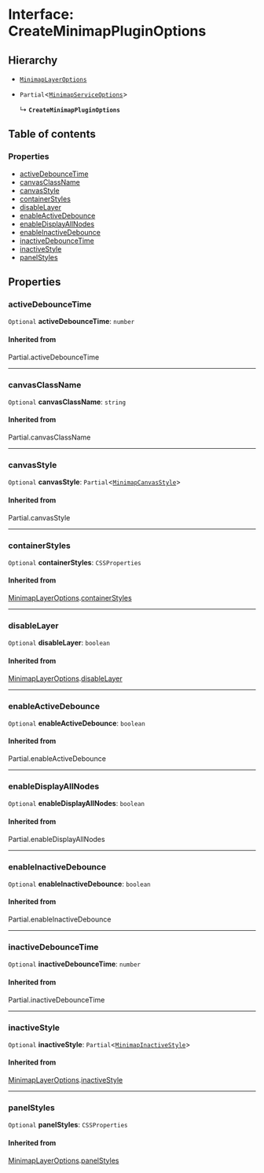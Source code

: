 # Interface: CreateMinimapPluginOptions

## Hierarchy

* [`MinimapLayerOptions`](/en/auto-docs/minimap-plugin/interfaces/MinimapLayerOptions.md)

* `Partial`<[`MinimapServiceOptions`](/en/auto-docs/minimap-plugin/interfaces/MinimapServiceOptions.md)>

  ↳ **`CreateMinimapPluginOptions`**

## Table of contents

### Properties

* [activeDebounceTime](/en/auto-docs/minimap-plugin/interfaces/CreateMinimapPluginOptions.md#activedebouncetime)
* [canvasClassName](/en/auto-docs/minimap-plugin/interfaces/CreateMinimapPluginOptions.md#canvasclassname)
* [canvasStyle](/en/auto-docs/minimap-plugin/interfaces/CreateMinimapPluginOptions.md#canvasstyle)
* [containerStyles](/en/auto-docs/minimap-plugin/interfaces/CreateMinimapPluginOptions.md#containerstyles)
* [disableLayer](/en/auto-docs/minimap-plugin/interfaces/CreateMinimapPluginOptions.md#disablelayer)
* [enableActiveDebounce](/en/auto-docs/minimap-plugin/interfaces/CreateMinimapPluginOptions.md#enableactivedebounce)
* [enableDisplayAllNodes](/en/auto-docs/minimap-plugin/interfaces/CreateMinimapPluginOptions.md#enabledisplayallnodes)
* [enableInactiveDebounce](/en/auto-docs/minimap-plugin/interfaces/CreateMinimapPluginOptions.md#enableinactivedebounce)
* [inactiveDebounceTime](/en/auto-docs/minimap-plugin/interfaces/CreateMinimapPluginOptions.md#inactivedebouncetime)
* [inactiveStyle](/en/auto-docs/minimap-plugin/interfaces/CreateMinimapPluginOptions.md#inactivestyle)
* [panelStyles](/en/auto-docs/minimap-plugin/interfaces/CreateMinimapPluginOptions.md#panelstyles)

## Properties

### activeDebounceTime

`Optional` **activeDebounceTime**: `number`

#### Inherited from

Partial.activeDebounceTime

***

### canvasClassName

`Optional` **canvasClassName**: `string`

#### Inherited from

Partial.canvasClassName

***

### canvasStyle

`Optional` **canvasStyle**: `Partial`<[`MinimapCanvasStyle`](/en/auto-docs/minimap-plugin/interfaces/MinimapCanvasStyle.md)>

#### Inherited from

Partial.canvasStyle

***

### containerStyles

`Optional` **containerStyles**: `CSSProperties`

#### Inherited from

[MinimapLayerOptions](/en/auto-docs/minimap-plugin/interfaces/MinimapLayerOptions.md).[containerStyles](/en/auto-docs/minimap-plugin/interfaces/MinimapLayerOptions.md#containerstyles)

***

### disableLayer

`Optional` **disableLayer**: `boolean`

#### Inherited from

[MinimapLayerOptions](/en/auto-docs/minimap-plugin/interfaces/MinimapLayerOptions.md).[disableLayer](/en/auto-docs/minimap-plugin/interfaces/MinimapLayerOptions.md#disablelayer)

***

### enableActiveDebounce

`Optional` **enableActiveDebounce**: `boolean`

#### Inherited from

Partial.enableActiveDebounce

***

### enableDisplayAllNodes

`Optional` **enableDisplayAllNodes**: `boolean`

#### Inherited from

Partial.enableDisplayAllNodes

***

### enableInactiveDebounce

`Optional` **enableInactiveDebounce**: `boolean`

#### Inherited from

Partial.enableInactiveDebounce

***

### inactiveDebounceTime

`Optional` **inactiveDebounceTime**: `number`

#### Inherited from

Partial.inactiveDebounceTime

***

### inactiveStyle

`Optional` **inactiveStyle**: `Partial`<[`MinimapInactiveStyle`](/en/auto-docs/minimap-plugin/interfaces/MinimapInactiveStyle.md)>

#### Inherited from

[MinimapLayerOptions](/en/auto-docs/minimap-plugin/interfaces/MinimapLayerOptions.md).[inactiveStyle](/en/auto-docs/minimap-plugin/interfaces/MinimapLayerOptions.md#inactivestyle)

***

### panelStyles

`Optional` **panelStyles**: `CSSProperties`

#### Inherited from

[MinimapLayerOptions](/en/auto-docs/minimap-plugin/interfaces/MinimapLayerOptions.md).[panelStyles](/en/auto-docs/minimap-plugin/interfaces/MinimapLayerOptions.md#panelstyles)
